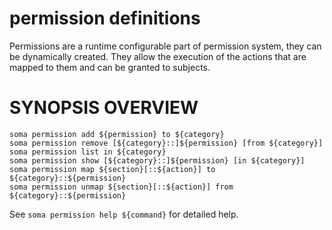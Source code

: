 # permission definitions

Permissions are a runtime configurable part of permission system, they
can be dynamically created. They allow the execution of the actions that
are mapped to them and can be granted to subjects.

# SYNOPSIS OVERVIEW

```
soma permission add ${permission} to ${category}
soma permission remove [${category}::]${permission} [from ${category}]
soma permission list in ${category}
soma permission show [${category}::]${permission} [in ${category}]
soma permission map ${section}[::${action}] to ${category}::${permission}
soma permission unmap ${section}[::${action}] from ${category}::${permission}
```

See `soma permission help ${command}` for detailed help.
